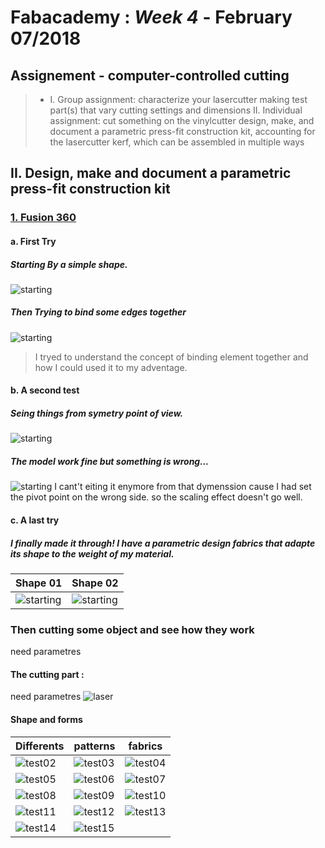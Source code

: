 # Fabacademy : *Week 4* - **February 07/2018**



## Assignement - computer-controlled cutting

> * I. Group assignment:
      characterize your lasercutter
      making test part(s) that vary cutting settings and dimensions
   II. Individual assignment:
      cut something on the vinylcutter
      design, make, and document a parametric press-fit construction kit,
         accounting for the lasercutter kerf,
         which can be assembled in multiple ways

## II. Design, make and document a parametric press-fit construction kit

### <u>1. Fusion 360</u>

#### a. First Try

##### Starting By a simple shape.

![starting](assets/img/Week4/fusion360_00.jpg)

##### Then Trying to bind some edges together
![starting](assets\img\Week4\fusion360_01.jpg)

> I tryed to understand the concept of binding element together and how I could used it to my adventage.

#### b. A second test

##### Seing things from symetry point of view.

![starting](assets/img/week4/fusion360_02.jpg)

##### The model work fine but something is wrong...
![starting](assets/img/week4/fusion360_03.jpg)
I cant't eiting it enymore from that dymenssion cause I had set the pivot point on the wrong side. so the scaling effect doesn't go well.

#### c. A last try

##### I finally made it through! I have a parametric design fabrics that adapte its shape to the weight of my material.
| Shape 01 | Shape 02 |
| --- | --- |
| ![starting](assets/img/week4/fusion360_05.jpg) | ![starting](assets/img/week4/fusion360_04.jpg) |

### Then cutting some object and see how they work

need parametres
![]()
#### The cutting part :
need parametres
![laser](assets/img/Week4/Parametric_wood_06.jpg)

#### Shape and forms

| Differents | patterns | fabrics |
| --- | --- | --- |
| ![test02](..\assets\img\Week4\Parametric_wood_14.jpg) | ![test03](..\assets\img\Week4\parametric_wood_15.jpg) | ![test04](assets\img\Week4\parametric_wood_13.jpg) |
| ![test05](assets\img\Week4\parametric_wood_02.jpg) | ![test06](assets\img\Week4\parametric_wood_03.jpg) | ![test07](assets\img\Week4\parametric_wood_07.jpg) |
| ![test08](assets\img\Week4\parametric_wood_05.jpg) | ![test09](assets\img\Week4\parametric_wood_04.jpg) | ![test10](assets\img\Week4\parametric_wood_01.jpg) |
| ![test11](assets\img\Week4\parametric_wood_08.jpg) | ![test12](assets\img\Week4\parametric_wood_09.jpg) | ![test13](assets\img\Week4\parametric_wood_10.jpg) |
| ![test14](assets\img\Week4\parametric_wood_11.jpg) | ![test15](assets\img\Week4\parametric_wood_12.jpg) |  |
